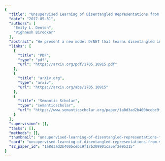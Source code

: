 ```yaml
---
{
  "title": "Unsupervised Learning of Disentangled Representations from Video",
  "date": "2017-05-31",
  "authors": [
    "Emily L. Denton",
    "Vighnesh Birodkar"
  ],
  "abstract": "We present a new model DrNET that learns disentangled image representations from video. Our approach leverages the temporal coherence of video and a novel adversarial loss to learn a representation that factorizes each frame into a stationary part and a temporally varying component. The disentangled representation can be used for a range of tasks. For example, applying a standard LSTM to the time-vary components enables prediction of future frames. We evaluate our approach on a range of synthetic and real videos, demonstrating the ability to coherently generate hundreds of steps into the future.",
  "links": [
    {
      "title": "PDF",
      "type": "pdf",
      "url": "https://arxiv.org/pdf/1705.10915.pdf"
    },
    {
      "title": "arXiv.org",
      "type": "arxiv",
      "url": "https://arxiv.org/abs/1705.10915"
    },
    {
      "title": "Semantic Scholar",
      "type": "semanticscholar",
      "url": "https://www.semanticscholar.org/paper/1a8d3ad2b400bcebc9f17b309901ca5ef2e95315"
    }
  ],
  "supervision": [],
  "tasks": [],
  "methods": [],
  "thumbnail": "unsupervised-learning-of-disentangled-representations-from-video-thumb.jpg",
  "card": "unsupervised-learning-of-disentangled-representations-from-video-card.jpg",
  "s2_paper_id": "1a8d3ad2b400bcebc9f17b309901ca5ef2e95315"
}
---
```


